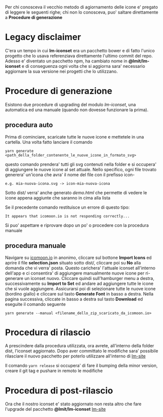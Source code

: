 Per chi conosceva il vecchio metodo di agiornamento delle icone e' pregato di leggere le seguenti righe;
chi non lo conosceva, puo' saltare direttamente a **Procedure di generazione**

# Legacy disclaimer
C'era un tempo in cui **lm-iconset** era un pacchetto bower e di fatto l'unico progetto che lo usava referenziava direttamente
l'ultimo commit del repo. Adesso e' diventato un pacchetto npm, ha cambiato nome in **@lmit/lm-iconset**
e di conseguenza ogni volta che si aggiorna sara' necessario aggiornare la sua versione nei progetti che lo utilizzano.

# Procedure di generazione

Esistono due procedure di upgrading del modulo *lm-iconset*, una automatica ed una manuale (quando non dovesse funzionare la prima).

## procedura auto
Prima di cominciare, scaricate tutte le nuove icone e mettetele in una cartella.
Una volta fatto lanciare il comando

`yarn generate <path_della_folder_contenente_le_nuove_icone_in_formato_svg>`

questo comando prendera' tutti gli svg contenuti nella folder e si occupera' di aggiungere le nuove icone
al set attuale. Nello specifico, ogni file trovato generera' un'icona che avra' il nome del file con il prefisso icon-
```
e.g. mia-nuova-icona.svg -> icon-mia-nuova-icona
```

Sotto dist/ verra' anche generato *demo.html* che permette di vedere le icone appena aggiunte che saranno in cima alla lista

Se il precedente comando restituisce un errore di questo tipo:
```
It appears that icomoon.io is not responding correctly...
```

Si puo' aspettare e riprovare dopo un po' o procedere con la procedura manuale

## procedura manuale

Navigare su [icomoon.io](https://icomoon.io/app/#/select) in anonimo, cliccare sul bottone **Import Icons** ed aprire il file **selection.json**
situato sotto dist/, cliccare poi su **No** alla domanda che vi verra' posta.
Questo carichera' l'attuale iconset all'interno dell'app e ci consentira' di aggiungere manualmente nuove icone per ri-generare un iconset nuovo.
Cliccare quindi sull'hamburger menu a destra, successivamente su **Import to Set** ed andare ad aggiungere tutte le icone che si vuole aggiungere.
Assicurarsi poi di selezionare tutte le nuove icone (bordino giallo) e cliccare sul tasto **Generate Font** in basso a destra.
Nella pagina successiva, cliccate in basso a destra sul tasto **Download** ed eseguite il comando seguente

`yarn generate --manual <filename_dello_zip_scaricato_da_icomoon.io>`

# Procedura di rilascio

A prescindere dalla procedura utilizzata, ora avrete, all'interno della folder dist, l'iconset aggiornato. Dopo aver committato le modifiche
sara' possibile rilasciare il nuovo pacchetto per poterlo utilizzare all'interno di [lm-site](https://github.com/Byte-Code/lm-site)

Il comando `yarn release` si occupera' di fare il bumping della minor version, creare il git tag e pushare in remoto le modifiche

# Procedura di post-rilascio

Ora che il nostro iconset e' stato aggiornato non resta altro che fare l'upgrade del pacchetto **@lmit/lm-iconset** [lm-site](https://github.com/Byte-Code/lm-site)
